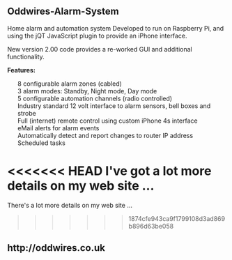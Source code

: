 <h2>Oddwires-Alarm-System</h2>

Home alarm and automation system
Developed to run on Raspberry Pi, and using the jQT JavaScript plugin to provide an iPhone interface.

New version 2.00 code provides a re-worked GUI and additional functionality.<br>

<b>Features:</b><br>
<ul>
  8 configurable alarm zones (cabled)<br>
  3 alarm modes: Standby, Night mode, Day mode<br>
  5 configurable automation channels (radio controlled)<br>
  Industry standard 12 volt interface to alarm sensors, bell boxes and strobe<br>
  Full  (internet) remote control using custom iPhone 4s interface<br>
  eMail alerts for alarm events<br>
  Automatically detect and report changes to router IP address<br>
  Scheduled tasks<br>
</ul>

<<<<<<< HEAD
I've got a lot more details on my web site ...
=======
There's a lot more details on my web site ...
>>>>>>> 1874cfe943ca9f1799108d3ad869b896d63be058

<h2>http://oddwires.co.uk </h2>
